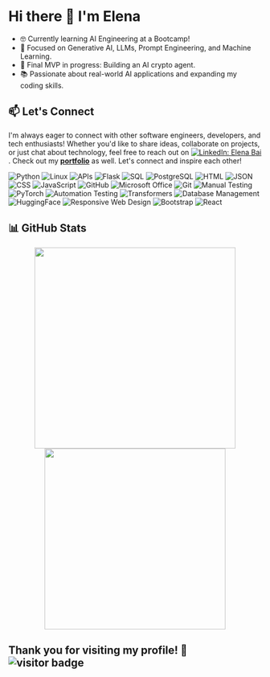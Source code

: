 # Hi there 👋 I'm Elena

- 🤓 Currently learning AI Engineering at a Bootcamp!
- 🔧 Focused on Generative AI, LLMs, Prompt Engineering, and Machine Learning.
- 🚀 Final MVP in progress: Building an AI crypto agent.
- 📚 Passionate about real-world AI applications and expanding my coding skills.


## 📫 Let's Connect
I'm always eager to connect with other software engineers, developers, and tech enthusiasts! Whether you'd like to share ideas, collaborate on projects, or just chat about technology, feel free to reach out on [![LinkedIn: Elena Bai](https://img.shields.io/badge/-Elena%20Bai-0077B5?style=flat&logo=Linkedin&logoColor=white)](https://www.linkedin.com/in/elena-bai-1a9b801b0/).
Check out my [**portfolio**](https://github.com/Ell-716?tab=repositories) as well. 
Let's connect and inspire each other!

![Python](https://img.shields.io/badge/-Python-3776AB?style=flat&logo=python&logoColor=white) ![Linux](https://img.shields.io/badge/-Linux-05122A?style=flat&logo=Linux&logoColor=white) ![APIs](https://img.shields.io/badge/-APIs-00457C?style=flat&logo=api&logoColor=white) ![Flask](https://img.shields.io/badge/-Flask-000000?style=flat&logo=flask&logoColor=white) ![SQL](https://img.shields.io/badge/-SQL-CC2927?style=flat&logo=microsoft-sql-server&logoColor=white) ![PostgreSQL](https://img.shields.io/badge/-PostgreSQL-05122A?style=flat&logo=PostgreSQL&logoColor=A8B9CC) ![HTML](https://img.shields.io/badge/-HTML-E34F26?style=flat&logo=html5&logoColor=white) ![JSON](https://img.shields.io/badge/-JSON-05122A?style=flat&logo=JSON&logoColor=A8B9CC) ![CSS](https://img.shields.io/badge/-CSS-1572B6?style=flat&logo=css3&logoColor=white) ![JavaScript](https://img.shields.io/badge/-JavaScript-F7DF1E?style=flat&logo=javascript&logoColor=white) ![GitHub](https://img.shields.io/badge/-GitHub-181717?style=flat&logo=github&logoColor=white) ![Microsoft Office](https://img.shields.io/badge/-Microsoft%20Office-D83B01?style=flat&logo=microsoft-office&logoColor=white) ![Git](https://img.shields.io/badge/-Git-05122A?style=flat&logo=git) ![Manual Testing](https://img.shields.io/badge/-Manual%20Testing-007396?style=flat&logo=checkmarx&logoColor=white) ![PyTorch](https://img.shields.io/badge/-PyTorch-05122A?style=flat&logo=PyTorch&logoColor=A8B9CC) ![Automation Testing](https://img.shields.io/badge/-Automation%20Testing-6DB33F?style=flat&logo=checkmarx&logoColor=white) ![Transformers](https://img.shields.io/badge/-Transformers-05122A?style=flat&logo=transformers&logoColor=A8B9CC) ![Database Management](https://img.shields.io/badge/-DBMS-003B57?style=flat&logo=databricks&logoColor=white) ![HuggingFace](https://img.shields.io/badge/-HuggingFace-05122A?style=flat&logo=transformers&logoColor=A8B9CC) ![Responsive Web Design](https://img.shields.io/badge/-Responsive%20Web%20Design-1572B6?style=flat&logo=css3&logoColor=white) ![Bootstrap](https://img.shields.io/badge/-Bootstrap-563D7C?style=flat&logo=bootstrap&logoColor=white) ![React](https://img.shields.io/badge/-React-61DAFB?style=flat&logo=react&logoColor=white)


## 📊 GitHub Stats

<p align="center">
  <img src="https://github-readme-stats-ten-zeta-55.vercel.app/api?username=ell-716&show_icons=true&theme=github_dark_dimmed&count_private=true&include_all_commits=true&rank_icon=github&locale=en&hide_border=false" width="400px">
  <img src="https://github-readme-stats-ten-zeta-55.vercel.app/api/top-langs/?username=ell-716&langs_count=10&theme=github_dark_dimmed&show_icons=true&hide_border=false&layout=compact&cache_seconds=1800" width="360px">
</p>





## Thank you for visiting my profile! 🌟 ![visitor badge](https://visitor-badge.laobi.icu/badge?page_id=ell-716.visitor-badge&format=true)

